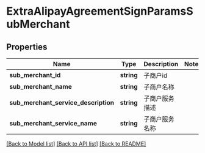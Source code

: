 # ExtraAlipayAgreementSignParamsSubMerchant

## Properties
Name | Type | Description | Notes
------------ | ------------- | ------------- | -------------
**sub_merchant_id** | **string** | 子商户id | 
**sub_merchant_name** | **string** | 子商户名称 | 
**sub_merchant_service_description** | **string** | 子商户服务描述 | 
**sub_merchant_service_name** | **string** | 子商户服务名称 | 

[[Back to Model list]](../../README.md#documentation-for-models) [[Back to API list]](../../README.md#documentation-for-api-endpoints) [[Back to README]](../../README.md)


